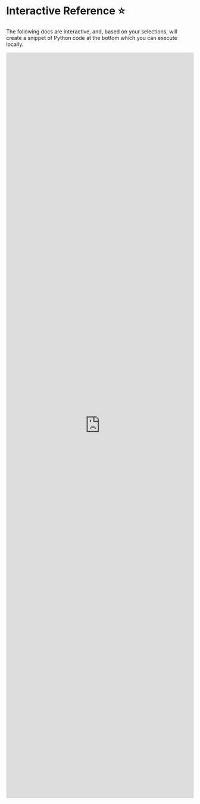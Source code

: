# Interactive Reference ⭐

<!-- Display content from `astroautomata.com/pysr_interactive` -->

The following docs are interactive, and, based on your selections,
will create a snippet of Python code at the bottom which you can execute locally.

<embed src="https://astroautomata.com/pysr_interactive" width="100%" height="2000px" />